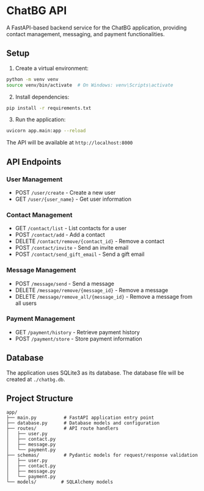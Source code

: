 # ChatBG API

A FastAPI-based backend service for the ChatBG application, providing contact management, messaging, and payment functionalities.

## Setup

1. Create a virtual environment:
```bash
python -m venv venv
source venv/bin/activate  # On Windows: venv\Scripts\activate
```

2. Install dependencies:
```bash
pip install -r requirements.txt
```

3. Run the application:
```bash
uvicorn app.main:app --reload
```

The API will be available at `http://localhost:8000`

## API Endpoints

### User Management
- POST `/user/create` - Create a new user
- GET `/user/{user_name}` - Get user information

### Contact Management
- GET `/contact/list` - List contacts for a user
- POST `/contact/add` - Add a contact
- DELETE `/contact/remove/{contact_id}` - Remove a contact
- POST `/contact/invite` - Send an invite email
- POST `/contact/send_gift_email` - Send a gift email

### Message Management
- POST `/message/send` - Send a message
- DELETE `/message/remove/{message_id}` - Remove a message
- DELETE `/message/remove_all/{message_id}` - Remove a message from all users

### Payment Management
- GET `/payment/history` - Retrieve payment history
- POST `/payment/store` - Store payment information

## Database

The application uses SQLite3 as its database. The database file will be created at `./chatbg.db`.

## Project Structure

```
app/
├── main.py          # FastAPI application entry point
├── database.py      # Database models and configuration
├── routes/          # API route handlers
│   ├── user.py
│   ├── contact.py
│   ├── message.py
│   └── payment.py
├── schemas/         # Pydantic models for request/response validation
│   ├── user.py
│   ├── contact.py
│   ├── message.py
│   └── payment.py
└── models/         # SQLAlchemy models
```

